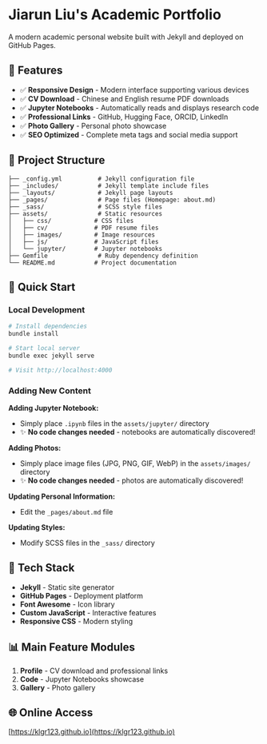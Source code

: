 # Jiarun Liu's Academic Portfolio

A modern academic personal website built with Jekyll and deployed on GitHub Pages.

## 🌟 Features

- ✅ **Responsive Design** - Modern interface supporting various devices
- ✅ **CV Download** - Chinese and English resume PDF downloads
- ✅ **Jupyter Notebooks** - Automatically reads and displays research code
- ✅ **Professional Links** - GitHub, Hugging Face, ORCID, LinkedIn
- ✅ **Photo Gallery** - Personal photo showcase
- ✅ **SEO Optimized** - Complete meta tags and social media support

## 📁 Project Structure

```
├── _config.yml          # Jekyll configuration file
├── _includes/           # Jekyll template include files
├── _layouts/            # Jekyll page layouts
├── _pages/              # Page files (Homepage: about.md)
├── _sass/               # SCSS style files
├── assets/              # Static resources
│   ├── css/            # CSS files
│   ├── cv/             # PDF resume files
│   ├── images/         # Image resources
│   ├── js/             # JavaScript files
│   └── jupyter/        # Jupyter notebooks
├── Gemfile              # Ruby dependency definition
└── README.md           # Project documentation
```

## 🚀 Quick Start

### Local Development
```bash
# Install dependencies
bundle install

# Start local server
bundle exec jekyll serve

# Visit http://localhost:4000
```

### Adding New Content

**Adding Jupyter Notebook:**
- Simply place `.ipynb` files in the `assets/jupyter/` directory 
- ✨ **No code changes needed** - notebooks are automatically discovered!

**Adding Photos:**
- Simply place image files (JPG, PNG, GIF, WebP) in the `assets/images/` directory
- ✨ **No code changes needed** - photos are automatically discovered!

**Updating Personal Information:**
- Edit the `_pages/about.md` file

**Updating Styles:**
- Modify SCSS files in the `_sass/` directory

## 🔧 Tech Stack

- **Jekyll** - Static site generator
- **GitHub Pages** - Deployment platform
- **Font Awesome** - Icon library
- **Custom JavaScript** - Interactive features
- **Responsive CSS** - Modern styling

## 📊 Main Feature Modules

1. **Profile** - CV download and professional links
2. **Code** - Jupyter Notebooks showcase
3. **Gallery** - Photo gallery

## 🌐 Online Access

[https://klgr123.github.io](https://klgr123.github.io)